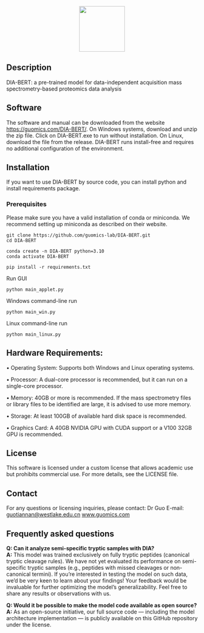 
<p align="center" style="margin-bottom: 0px !important;">
  <img src=https://github.com/user-attachments/assets/18c5aebc-ae64-4fa4-8952-2dd5c5abc90a width="120" height="120">
</p>

## Description
DIA-BERT: a pre-trained model for data-independent acquisition mass spectrometry-based proteomics data analysis

## Software
The software and manual can be downloaded from the website https://guomics.com/DIA-BERT/.
On Windows systems, download and unzip the zip file. Click on DIA-BERT.exe to run without installation. 
On Linux, download the file from the release. DIA-BERT runs install-free and requires no additional configuration of the environment. 

## Installation
If you want to use DIA-BERT by source code, you can install python and install requirements package.

### Prerequisites
Please make sure you have a valid installation of conda or miniconda. We recommend setting up miniconda as described on their website.

```shell
git clone https://github.com/guomics-lab/DIA-BERT.git
cd DIA-BERT
```

```shell
conda create -n DIA-BERT python=3.10
conda activate DIA-BERT
```

```shell
pip install -r requirements.txt
```

Run GUI
```shell
python main_applet.py
```

Windows command-line run
```shell
python main_win.py

```
Linux command-line run
```shell
python main_linux.py
```

## Hardware Requirements:
•	Operating System: Supports both Windows and Linux operating systems.

•	Processor: A dual-core processor is recommended, but it can run on a single-core processor.

•	Memory: 40GB or more is recommended. If the mass spectrometry files or library files to be identified are large, it is advised to use more memory.

•	Storage: At least 100GB of available hard disk space is recommended.

•	Graphics Card: A 40GB NVIDIA GPU with CUDA support or a V100 32GB GPU is recommended.

## License
This software is licensed under a custom license that allows academic use but prohibits commercial use. For more details, see the LICENSE file.

## Contact
For any questions or licensing inquiries, please contact:
Dr Guo
E-mail: guotiannan@westlake.edu.cn
www.guomics.com


## Frequently asked questions
**Q: Can it analyze semi-specific tryptic samples with DIA?**  
**A:** This model was trained exclusively on fully tryptic peptides (canonical tryptic cleavage rules). We have not yet evaluated its performance on semi-specific tryptic samples (e.g., peptides with missed cleavages or non-canonical termini).
If you’re interested in testing the model on such data, we’d be very keen to learn about your findings! Your feedback would be invaluable for further optimizing the model’s generalizability. Feel free to share any results or observations with us.

**Q: Would it be possible to make the model code available as open source?**  
**A:** As an open-source initiative, our full source code — including the model architecture implementation — is publicly available on this GitHub repository under the license.
